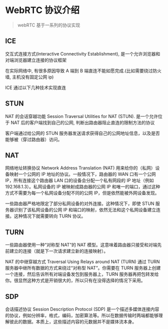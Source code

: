 # WebRTC 协议介绍

> webRTC 基于一系列的协议实现

## ICE

交互式连接方式(Interactive Connectivity Establishment), 是一个允许浏览器和对端浏览器建立连接的协议框架

在实际网络中, 有很多原因导致 A 端到 B 端直连不能如愿完成.(比如需要绕过防火墙, 主机没有固定公网 ip)

ICE 通过以下几种技术实现直连

## STUN

NAT 的会话穿越功能 Session Traversal Utilities for NAT (STUN). 是一个允许位于 NAT 后的客户端找到自己的公网, 判断出路由器阻止直连的限制方法的协议

客户端通过给公网的 STUN 服务器发送请求获得自己的公网地址信息，以及是否能够被（穿过路由器）访问。

## NAT

网络地址转换协议 Network Address Translation (NAT) 用来给你的（私网）设备映射一个公网的 IP 地址的协议。一般情况下，路由器的 WAN 口有一个公网 IP，所有连接这个路由器 LAN 口的设备会分配一个私有网段的 IP 地址（例如 192.168.1.3）。私网设备的 IP 被映射成路由器的公网 IP 和唯一的端口，通过这种方式不需要为每一个私网设备分配不同的公网 IP，但是依然能被外网设备发现。

一些路由器严格地限定了部分私网设备的对外连接。这种情况下，即使 STUN 服务器识别了该私网设备的公网 IP 和端口的映射，依然无法和这个私网设备建立连接。这种情况下就需要转向 TURN 协议。

## TURN

一些路由器使用一种“对称型 NAT”的 NAT 模型。这意味着路由器只接受和对端先前建立的连接（就是下一次请求建立新的连接映射）。

NAT 的中继穿越方式 Traversal Using Relays around NAT (TURN) 通过 TURN 服务器中继所有数据的方式来绕过“对称型 NAT”。你需要在 TURN 服务器上创建一个连接，然后告诉所有对端设备发包到服务器上，TURN 服务器再把包转发给你。很显然这种方式是开销很大的，所以只有在没得选择的情况下采用。

## SDP

会话描述协议 Session Description Protocol (SDP) 是一个描述多媒体连接内容的协议，例如分辨率，格式，编码，加密算法等。所以在数据传输时两端都能够理解彼此的数据。本质上，这些描述内容的元数据并不是媒体流本身。
